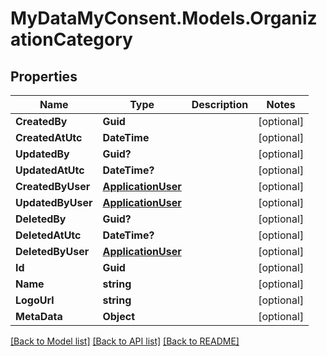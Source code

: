# MyDataMyConsent.Models.OrganizationCategory

## Properties

Name | Type | Description | Notes
------------ | ------------- | ------------- | -------------
**CreatedBy** | **Guid** |  | [optional] 
**CreatedAtUtc** | **DateTime** |  | [optional] 
**UpdatedBy** | **Guid?** |  | [optional] 
**UpdatedAtUtc** | **DateTime?** |  | [optional] 
**CreatedByUser** | [**ApplicationUser**](ApplicationUser.md) |  | [optional] 
**UpdatedByUser** | [**ApplicationUser**](ApplicationUser.md) |  | [optional] 
**DeletedBy** | **Guid?** |  | [optional] 
**DeletedAtUtc** | **DateTime?** |  | [optional] 
**DeletedByUser** | [**ApplicationUser**](ApplicationUser.md) |  | [optional] 
**Id** | **Guid** |  | [optional] 
**Name** | **string** |  | [optional] 
**LogoUrl** | **string** |  | [optional] 
**MetaData** | **Object** |  | [optional] 

[[Back to Model list]](../README.md#documentation-for-models) [[Back to API list]](../README.md#documentation-for-api-endpoints) [[Back to README]](../README.md)

